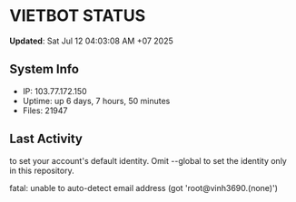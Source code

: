 # VIETBOT STATUS
**Updated**: Sat Jul 12 04:03:08 AM +07 2025

## System Info
- IP: 103.77.172.150
- Uptime: up 6 days, 7 hours, 50 minutes
- Files: 21947

## Last Activity

to set your account's default identity.
Omit --global to set the identity only in this repository.

fatal: unable to auto-detect email address (got 'root@vinh3690.(none)')
